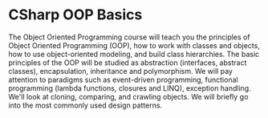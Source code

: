# CSharp OOP Basics

The Object Oriented Programming course will teach you the principles of Object Oriented Programming (OOP), how to work with classes and objects, how to use object-oriented modeling, and build class hierarchies. The basic principles of the OOP will be studied as abstraction (interfaces, abstract classes), encapsulation, inheritance and polymorphism. We will pay attention to paradigms such as event-driven programming, functional programming (lambda functions, closures and LINQ), exception handling. We'll look at cloning, comparing, and crawling objects. We will briefly go into the most commonly used design patterns.
